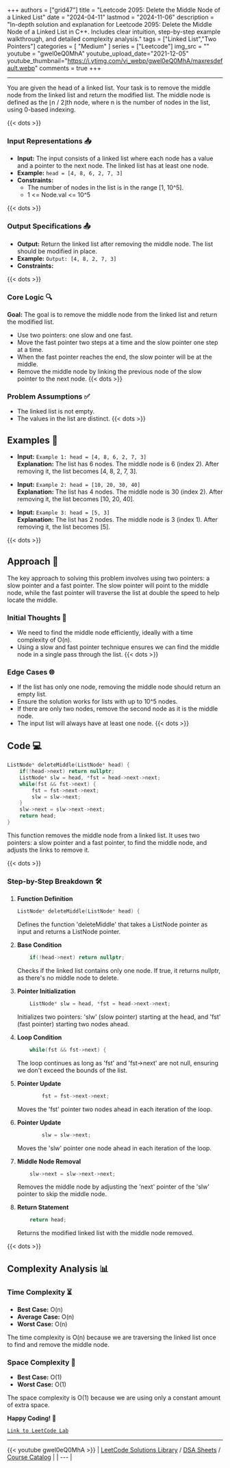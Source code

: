 
+++
authors = ["grid47"]
title = "Leetcode 2095: Delete the Middle Node of a Linked List"
date = "2024-04-11"
lastmod = "2024-11-06"
description = "In-depth solution and explanation for Leetcode 2095: Delete the Middle Node of a Linked List in C++. Includes clear intuition, step-by-step example walkthrough, and detailed complexity analysis."
tags = ["Linked List","Two Pointers"]
categories = [
    "Medium"
]
series = ["Leetcode"]
img_src = ""
youtube = "gwel0eQ0MhA"
youtube_upload_date="2021-12-05"
youtube_thumbnail="https://i.ytimg.com/vi_webp/gwel0eQ0MhA/maxresdefault.webp"
comments = true
+++



---
You are given the head of a linked list. Your task is to remove the middle node from the linked list and return the modified list. The middle node is defined as the ⌊n / 2⌋th node, where n is the number of nodes in the list, using 0-based indexing.
<!--more-->
{{< dots >}}
### Input Representations 📥
- **Input:** The input consists of a linked list where each node has a value and a pointer to the next node. The linked list has at least one node.
- **Example:** `head = [4, 8, 6, 2, 7, 3]`
- **Constraints:**
	- The number of nodes in the list is in the range [1, 10^5].
	- 1 <= Node.val <= 10^5

{{< dots >}}
### Output Specifications 📤
- **Output:** Return the linked list after removing the middle node. The list should be modified in place.
- **Example:** `Output: [4, 8, 2, 7, 3]`
- **Constraints:**

{{< dots >}}
### Core Logic 🔍
**Goal:** The goal is to remove the middle node from the linked list and return the modified list.

- Use two pointers: one slow and one fast.
- Move the fast pointer two steps at a time and the slow pointer one step at a time.
- When the fast pointer reaches the end, the slow pointer will be at the middle.
- Remove the middle node by linking the previous node of the slow pointer to the next node.
{{< dots >}}
### Problem Assumptions ✅
- The linked list is not empty.
- The values in the list are distinct.
{{< dots >}}
## Examples 🧩
- **Input:** `Example 1: head = [4, 8, 6, 2, 7, 3]`  \
  **Explanation:** The list has 6 nodes. The middle node is 6 (index 2). After removing it, the list becomes [4, 8, 2, 7, 3].

- **Input:** `Example 2: head = [10, 20, 30, 40]`  \
  **Explanation:** The list has 4 nodes. The middle node is 30 (index 2). After removing it, the list becomes [10, 20, 40].

- **Input:** `Example 3: head = [5, 3]`  \
  **Explanation:** The list has 2 nodes. The middle node is 3 (index 1). After removing it, the list becomes [5].

{{< dots >}}
## Approach 🚀
The key approach to solving this problem involves using two pointers: a slow pointer and a fast pointer. The slow pointer will point to the middle node, while the fast pointer will traverse the list at double the speed to help locate the middle.

### Initial Thoughts 💭
- We need to find the middle node efficiently, ideally with a time complexity of O(n).
- Using a slow and fast pointer technique ensures we can find the middle node in a single pass through the list.
{{< dots >}}
### Edge Cases 🌐
- If the list has only one node, removing the middle node should return an empty list.
- Ensure the solution works for lists with up to 10^5 nodes.
- If there are only two nodes, remove the second node as it is the middle node.
- The input list will always have at least one node.
{{< dots >}}
## Code 💻
```cpp
ListNode* deleteMiddle(ListNode* head) {
    if(!head->next) return nullptr;
    ListNode* slw = head, *fst = head->next->next;
    while(fst && fst->next) {
        fst = fst->next->next;
        slw = slw->next;
    }
    slw->next = slw->next->next;
    return head;
}
```

This function removes the middle node from a linked list. It uses two pointers: a slow pointer and a fast pointer, to find the middle node, and adjusts the links to remove it.

{{< dots >}}
### Step-by-Step Breakdown 🛠️
1. **Function Definition**
	```cpp
	ListNode* deleteMiddle(ListNode* head) {
	```
	Defines the function 'deleteMiddle' that takes a ListNode pointer as input and returns a ListNode pointer.

2. **Base Condition**
	```cpp
	    if(!head->next) return nullptr;
	```
	Checks if the linked list contains only one node. If true, it returns nullptr, as there's no middle node to delete.

3. **Pointer Initialization**
	```cpp
	    ListNode* slw = head, *fst = head->next->next;
	```
	Initializes two pointers: 'slw' (slow pointer) starting at the head, and 'fst' (fast pointer) starting two nodes ahead.

4. **Loop Condition**
	```cpp
	    while(fst && fst->next) {
	```
	The loop continues as long as 'fst' and 'fst->next' are not null, ensuring we don't exceed the bounds of the list.

5. **Pointer Update**
	```cpp
	        fst = fst->next->next;
	```
	Moves the 'fst' pointer two nodes ahead in each iteration of the loop.

6. **Pointer Update**
	```cpp
	        slw = slw->next;
	```
	Moves the 'slw' pointer one node ahead in each iteration of the loop.

7. **Middle Node Removal**
	```cpp
	    slw->next = slw->next->next;
	```
	Removes the middle node by adjusting the 'next' pointer of the 'slw' pointer to skip the middle node.

8. **Return Statement**
	```cpp
	    return head;
	```
	Returns the modified linked list with the middle node removed.

{{< dots >}}
## Complexity Analysis 📊
### Time Complexity ⏳
- **Best Case:** O(n)
- **Average Case:** O(n)
- **Worst Case:** O(n)

The time complexity is O(n) because we are traversing the linked list once to find and remove the middle node.

### Space Complexity 💾
- **Best Case:** O(1)
- **Worst Case:** O(1)

The space complexity is O(1) because we are using only a constant amount of extra space.

**Happy Coding! 🎉**


[`Link to LeetCode Lab`](https://leetcode.com/problems/delete-the-middle-node-of-a-linked-list/description/)

---
{{< youtube gwel0eQ0MhA >}}
| [LeetCode Solutions Library](https://grid47.xyz/leetcode/) / [DSA Sheets](https://grid47.xyz/sheets/) / [Course Catalog](https://grid47.xyz/courses/) |
| --- |
